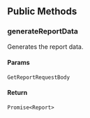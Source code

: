 ## Public Methods

### generateReportData

Generates the report data.

#### Params

`GetReportRequestBody`

#### Return

`Promise<Report>`
